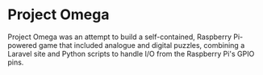 # Project Omega
Project Omega was an attempt to build a self-contained, Raspberry Pi-powered game that included analogue and digital puzzles, combining a Laravel site and Python scripts to handle I/O from the Raspberry Pi's GPIO pins.
